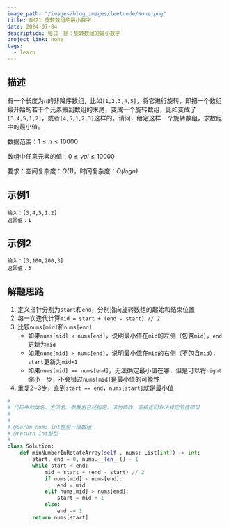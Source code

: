```yaml
---
image_path: "/images/blog_images/leetcode/None.png"
title: BM21 旋转数组的最小数字
date: 2024-07-04
description: 每日一题：旋转数组的最小数字
project_link: none
tags:
  - learn
---
```

## 描述

有一个长度为$n$﻿的非降序数组，比如`[1,2,3,4,5]`，将它进行旋转，即把一个数组最开始的若干个元素搬到数组的末尾，变成一个旋转数组，比如变成了`[3,4,5,1,2]`，或者`[4,5,1,2,3]`这样的。请问，给定这样一个旋转数组，求数组中的最小值。

数据范围：$1≤n≤10000$﻿

数组中任意元素的值：$0≤val≤10000$﻿

要求：空间复杂度：_$O(1)$_﻿，时间复杂度：_$O(logn)$_﻿

## 示例1

```Plain
输入：[3,4,5,1,2]
返回值：1
```

## 示例2

```Plain
输入：[3,100,200,3]
返回值：3
```

## 解题思路

1. 定义指针分别为`start`和`end`，分别指向旋转数组的起始和结束位置
2. 每一次迭代计算`mid = start + (end - start) // 2`
3. 比较`nums[mid]`和`nums[end]`
    - 如果`nums[mid] < nums[end]`，说明最小值在`mid`的左侧（包含`mid`），`end`更新为`mid`
    - 如果`nums[mid] > nums[end]`，说明最小值在`mid`的右侧（不包含`mid`），`start`更新为`mid+1`
    - 如果`nums[mid] == nums[end]`，无法确定最小值在哪，但是可以将`right`缩小一步，不会错过`nums[mid]`是最小值的可能性
4. 重复2~3步，直到`start == end`，`nums[start]`就是最小值

```Python
#
# 代码中的类名、方法名、参数名已经指定，请勿修改，直接返回方法规定的值即可
#
# 
# @param nums int整型一维数组 
# @return int整型
#
class Solution:
    def minNumberInRotateArray(self , nums: List[int]) -> int:
        start, end = 0, nums.__len__() - 1
        while start < end:
            mid = start + (end - start) // 2
            if nums[mid] < nums[end]:
                end = mid
            elif nums[mid] > nums[end]:
                start = mid + 1
            else:
                end -= 1
        return nums[start]
```